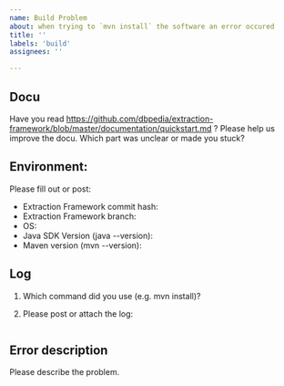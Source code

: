 ```yaml
---
name: Build Problem 
about: when trying to `mvn install` the software an error occured
title: ''
labels: 'build'
assignees: ''

---
```


## Docu
Have you read https://github.com/dbpedia/extraction-framework/blob/master/documentation/quickstart.md ?
Please help us improve the docu. Which part was unclear or made you stuck? 

## Environment:

Please fill out or post:
 - Extraction Framework commit hash: 
 - Extraction Framework branch: 
 - OS: 
 - Java SDK Version (java --version):
 - Maven version (mvn --version):

## Log
1. Which command did you use (e.g. mvn install)? 

2. Please post or attach the log:
```

```

## Error description
Please describe the problem. 
